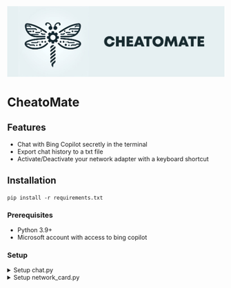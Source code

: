 ![cheatomate](https://raw.githubusercontent.com/TheLime1/CheatoMate/main/images/cheatomate.png)

# CheatoMate

## Features

- Chat with Bing Copilot secretly in the terminal
- Export chat history to a txt file
- Activate/Deactivate your network adapter with a keyboard shortcut

## Installation

`pip install -r requirements.txt`

### Prerequisites

- Python 3.9+
- Microsoft account with access to bing copilot

### Setup

<details>
<summary>Setup chat.py </summary>

1. Go to the Copilot web page.
2. Open the developer tools in your browser (usually by pressing F12 or right-clicking on the chat dialog and selecting Inspect).
3. Select the Network tab to view all requests sent to Copilot.
4. Write a message on the chat dialog that appears on the web page.
5. Find a request named create?bundleVersion=XYZ and click on it.
6. Scroll down to the requests headers section and copy the entire value after the `Cookie:` field.

</details>
<details>
<summary>Setup network_card.py </summary>

- in terminal type `wmic nic get name, index` and find the name of your network adapter
-  paste it here
  https://github.com/TheLime1/CheatoMate/blob/ea9e3881472574d92c485539c8cda08fcfc16a8c/network_card.py#L22
</details>
